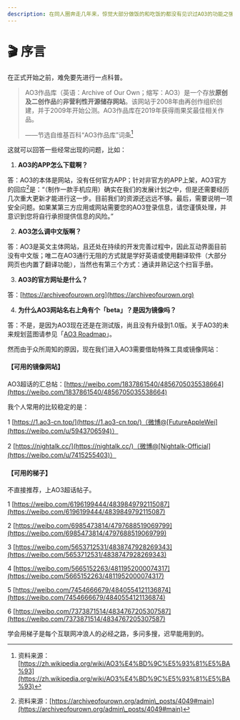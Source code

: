 ```yaml
---
description: 在同人圈奔走几年来，惊觉大部分做饭的和吃饭的都没有见识过AO3的功能之强大，痛心疾首，故撰写此AO3扫盲文档。
---
```


# 🎬 序言

在正式开始之前，难免要先进行一点科普。

> AO3作品库（英语：Archive of Our Own；缩写：AO3）是一个存放**原创及二创作品**的**非营利性开源储存网站**。该网站于2008年由再创作组织创建，并于2009年开始公测。AO3作品库在2019年获得雨果奖最佳相关作品。
>
> ——节选自维基百科“AO3作品库”词条[^1]

这就可以回答一些经常出现的问题，比如：

1. **AO3的APP怎么下载啊？**

答：AO3的本体是网站，没有任何官方APP；针对非官方的APP上架，AO3官方的回应[^2]是：“（制作一款手机应用）确实在我们的发展计划之中，但是还需要经历几次重大更新才能进行这一步。目前我们的资源还远远不够。最后，需要说明一项安全问题。如果某第三方应用或网站需要您的AO3登录信息，请您谨慎处理，并意识到您将自行承担提供信息的风险。”

2. **AO3怎么调中文版啊？**

答：AO3是英文主体网站，且还处在持续的开发完善过程中，因此互动界面目前没有中文版；唯二在AO3通行无阻的方式就是学好英语或使用翻译软件（大部分网页也内置了翻译功能），当然也有第三个方式：通读并熟记这个扫盲手册。

3. **AO3的官方网址是什么？**

答：[https://archiveofourown.org](https://archiveofourown.org)

4. **为什么AO3网站名右上角有个「beta」？是因为镜像吗？**

答：不是，是因为AO3现在还是在测试版，尚且没有升级到1.0版。关于AO3的未来规划蓝图请参见「[AO3 Roadmap](xiao-zhong-gong-neng/ao3-roadmap.md)」。



然而由于众所周知的原因，现在我们进入AO3需要借助特殊工具或镜像网站：

#### 【可用的镜像网站】

AO3超话的汇总帖：[https://weibo.com/1837861540/4856705035538664](https://weibo.com/1837861540/4856705035538664)

我个人常用的比较稳定的是：

1 [https://1.ao3-cn.top/](https://1.ao3-cn.top/)（微博@[FutureAppleWei](https://weibo.com/u/5943706594)）

2 [https://nightalk.cc/](https://nightalk.cc/)（微博@[Nightalk-Official](https://weibo.com/u/7415255403)）

#### 【可用的梯子】

不直接推荐，上AO3超话帖子。

1 [https://weibo.com/6196199444/4839849792115087](https://weibo.com/6196199444/4839849792115087)

2 [https://weibo.com/6985473814/4797688519069799](https://weibo.com/6985473814/4797688519069799)

3 [https://weibo.com/5653712531/4838747928269343](https://weibo.com/5653712531/4838747928269343)

4 [https://weibo.com/5665152263/4811952000074317](https://weibo.com/5665152263/4811952000074317)

5 [https://weibo.com/7454666679/4840554121136874](https://weibo.com/7454666679/4840554121136874)

6 [https://weibo.com/7373871514/4834767205307587](https://weibo.com/7373871514/4834767205307587)

学会用梯子是每个互联网冲浪人的必经之路，多问多搜，迟早能用到的。

[^1]: 资料来源：[https://zh.wikipedia.org/wiki/AO3%E4%BD%9C%E5%93%81%E5%BA%93](https://zh.wikipedia.org/wiki/AO3%E4%BD%9C%E5%93%81%E5%BA%93)

[^2]: 资料来源：[https://archiveofourown.org/admin\_posts/4049#main](https://archiveofourown.org/admin\_posts/4049#main)
